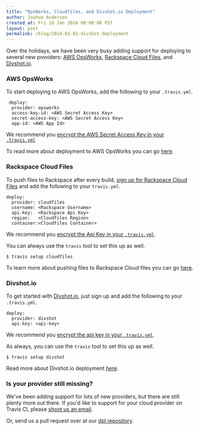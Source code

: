 ```yaml
---
title: "OpsWorks, Cloudfiles, and Divshot.io Deployment"
author: Joshua Anderson
created_at: Fri 10 Jan 2014 00:00:00 PST
layout: post
permalink: /blog/2014-01-01-divshot-deployment
---
```

Over the holidays, we have been very busy adding support for deploying to several new providers: [AWS OpsWorks](https://aws.amazon.com/en/opsworks/), [Rackspace Cloud Files](https://cart.rackspace.com/cloud/?cp_id=cloud_files), and [Divshot.io](https://www.divshot.io).

### AWS OpsWorks

To start deploying to AWS OpsWorks, add the following to your `.travis.yml`.

     deploy:
      provider: opsworks
      access-key-id: <AWS Secret Access Key>
      secret-access-key: <AWS Secret Access Key>    
      app-id: <AWS App Id>

We recommend you [encrypt the AWS Secret Access Key in your `.travis.yml`](http://about.travis-ci.org/docs/user/encryption-keys/)

To read more about deployment to AWS OpsWorks you can go [here](http://about.travis-ci.org/docs/user/deployment/opsworks).

### Rackspace Cloud Files

To push files to Rackspace after every build, [sign up for Rackspace Cloud Files](https://cart.rackspace.com/cloud/?cp_id=cloud_files)  and add the following to your `travis.yml`.

    deploy:
      provider: cloudfiles
      username: <Rackspace Username>
      api-key:  <Rackspace Api Key>
      region:   <Cloudfiles Region>
      container:<Cloudfiles Container>

 We recommend you [encrypt the Api Key in your `.travis.yml`](http://about.travis-ci.org/docs/user/encryption-keys/).
 
You can always use the `travis` tool to set this up as well.

    $ travis setup cloudfiles

To learn more about pushing files to Rackspace Cloud files you can go [here](http://about.travis-ci.org/docs/user/deployment/cloudfiles).

### Divshot.io

To get started with [Divshot.io](https://www.divshot.io), just sign up and add the following to your `.travis.yml`.

    deploy:
      provider: divshot
      api-key: <api-key>

We recommend you [encrypt the api key in your `.travis.yml`](http://about.travis-ci.org/docs/user/encryption-keys/).

As always, you can use the `travis` tool to set this up as well.

    $ travis setup divshot

Read more about Divshot.io deployment [here](http://about.travis-ci.org/docs/user/deployment/divshot).

### Is your provider still missing?

We've been adding support for lots of new providers, but there are still plenty more out there.
If you'd like to support for your cloud provider on Travis CI, please [shoot us an email](mailto:support@travis-ci.org).

Or, send us a pull request over at our [dpl repository](http://github.com/travis-ci/dpl).